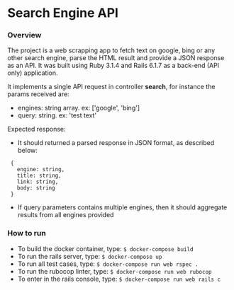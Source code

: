 # Search Engine API

### Overview
The project is a web scrapping app to fetch text on google, bing or any other search engine, parse the HTML result and provide a JSON response as an API.
It was built using Ruby 3.1.4 and Rails 6.1.7 as a back-end (API only) application.

It implements a single API request in controller **search**, for instance the params received are:
 - engines: string array. ex: ['google', 'bing']
 - query: string. ex: 'test text'

Expected response:
 - It should returned a parsed response in JSON format, as described below:
 ```
  {
    engine: string,
    title: string,
    link: string,
    body: string
  }
 ```
  - If query parameters contains multiple engines, then it should aggregate results from all engines provided


### How to run
- To build the docker container, type: `$ docker-compose build`
- To run the rails server, type: `$ docker-compose up`
- To run all test cases, type: `$ docker-compose run web rspec .`
- To run the rubocop linter, type: `$ docker-compose run web rubocop`
- To enter in the rails console, type: `$ docker-compose run web rails c`
